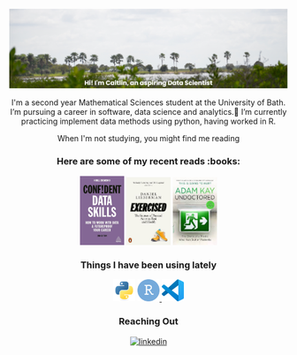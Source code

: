 ![Image Alt Text](https://github.com/caitlinwiggers/caitlinwiggers/blob/main/banner.png 'banner')

<p align = 'center'> I'm a second year Mathematical Sciences student at the University of Bath. I’m pursuing a career in software, data science and analytics.🌱 I’m currently practicing implement data methods using python, having worked in R.
</p>

<p align = 'center'> When I'm not studying, you might find me reading </p>
<h3 align = 'center'> Here are some of my recent reads :books: </h3>
<p align = 'center'>
  <a><img src = "https://github.com/caitlinwiggers/caitlinwiggers/blob/main/71pHCs5wIQL._AC_UF894%2C1000_QL80_.jpg" width = '80'/></a>
  <a><img src = "https://github.com/caitlinwiggers/caitlinwiggers/blob/main/Exercised_Cover.jpg" width = '80'/></a>
  <a><img src = "https://github.com/caitlinwiggers/caitlinwiggers/blob/main/Undoctored_Cover.jpeg" width = '80'/></a>
</p>

<h3 align = 'center'> Things I have been using lately </h3>
<p align = 'center'> 
  <a href = "https://www.python.org" target = 'blank'><img src = "https://github.com/devicons/devicon/blob/master/icons/python/python-original.svg" alt = 'python' width = '40' height = '40'/></a> 
  <a href = "" target = 'blank'><img src = "https://github.com/devicons/devicon/blob/master/icons/rstudio/rstudio-original.svg" alt = 'r' width = '40' height = '40'/> </a> 
  <a href = "" target = 'blank'> <img src = "https://github.com/devicons/devicon/blob/master/icons/vscode/vscode-original.svg" alt = 'vscode' width = '40' height = '40'/> </a> 
</p>

<h3 align="center">Reaching Out</h3>
<p align="center"> 
  <a href="https://www.linkedin.com/in/caitlin-wiggers-02656225a" target="blank"><img align="center" src="https://cdn.jsdelivr.net/npm/simple-icons@3.0.1/icons/linkedin.svg" alt="linkedin" height="30" width="40"/></a>
</p>

<!---
caitlinwiggers/caitlinwiggers is a ✨ special ✨ repository because its `README.md` (this file) appears on your GitHub profile.
You can click the Preview link to take a look at your changes.
--->
